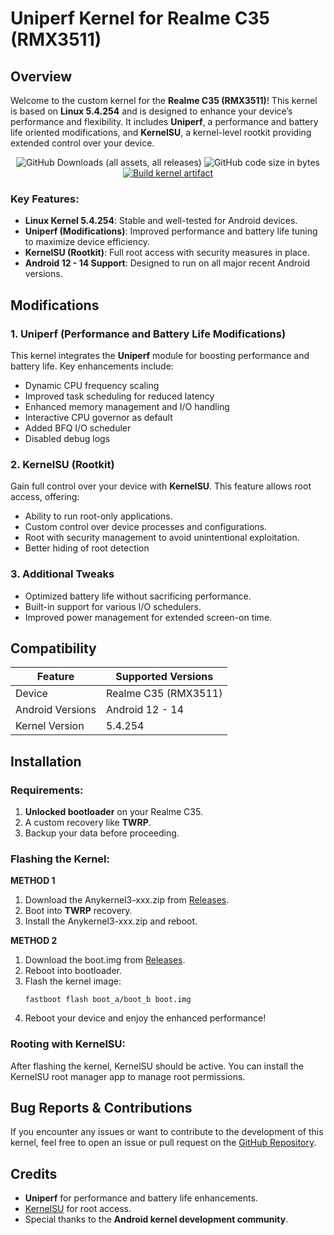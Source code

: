 # Uniperf Kernel for Realme C35 (RMX3511)

## Overview
Welcome to the custom kernel for the **Realme C35 (RMX3511)**! This kernel is based on **Linux 5.4.254** and is designed to enhance your device’s performance and flexibility. It includes **Uniperf**, a performance and battery life oriented modifications, and **KernelSU**, a kernel-level rootkit providing extended control over your device.

<div align="center">
	
![GitHub Downloads (all assets, all releases)](https://img.shields.io/github/downloads/rifsxd/android_t_kernel_realme_RMX3511/total?logo=github&label=Downloads&style=flat)
![GitHub code size in bytes](https://img.shields.io/github/languages/code-size/rifsxd/android_t_kernel_realme_RMX3511?style=flat&label=Code%20Size)
[![Build kernel artifact](https://github.com/rifsxd/android_t_kernel_realme_RMX3511/actions/workflows/build_artifact.yml/badge.svg?branch=dev)](https://github.com/rifsxd/android_t_kernel_realme_RMX3511/actions/workflows/build_artifact.yml)

</div>

### Key Features:
- **Linux Kernel 5.4.254**: Stable and well-tested for Android devices.
- **Uniperf (Modifications)**: Improved performance and battery life tuning to maximize device efficiency.
- **KernelSU (Rootkit)**: Full root access with security measures in place.
- **Android 12 - 14 Support**: Designed to run on all major recent Android versions.

## Modifications

### 1. **Uniperf (Performance and Battery Life Modifications)**
This kernel integrates the **Uniperf** module for boosting performance and battery life. Key enhancements include:
- Dynamic CPU frequency scaling
- Improved task scheduling for reduced latency
- Enhanced memory management and I/O handling
- Interactive CPU governor as default 
- Added BFQ I/O scheduler
- Disabled debug logs

### 2. **KernelSU (Rootkit)**
Gain full control over your device with **KernelSU**. This feature allows root access, offering:
- Ability to run root-only applications.
- Custom control over device processes and configurations.
- Root with security management to avoid unintentional exploitation.
- Better hiding of root detection

### 3. **Additional Tweaks**
- Optimized battery life without sacrificing performance.
- Built-in support for various I/O schedulers.
- Improved power management for extended screen-on time.

## Compatibility

| Feature         | Supported Versions         |
|-----------------|----------------------------|
| Device          | Realme C35 (RMX3511)        |
| Android Versions| Android 12 - 14             |
| Kernel Version  | 5.4.254                     |

## Installation

### Requirements:
1. **Unlocked bootloader** on your Realme C35.
2. A custom recovery like **TWRP**.
3. Backup your data before proceeding.

### Flashing the Kernel:

**METHOD 1**
1. Download the Anykernel3-xxx.zip from [Releases](https://guthub.com/rifsxd/android_t_kernel_realme_rmx3511/releases).
2. Boot into **TWRP** recovery.
3. Install the Anykernel3-xxx.zip and reboot.

**METHOD 2**
1. Download the boot.img from [Releases](https://guthub.com/rifsxd/android_t_kernel_realme_rmx3511/releases).
2. Reboot into bootloader.
3. Flash the kernel image:
    ```
    fastboot flash boot_a/boot_b boot.img
    ```
4. Reboot your device and enjoy the enhanced performance!

### Rooting with KernelSU:
After flashing the kernel, KernelSU should be active. You can install the KernelSU root manager app to manage root permissions.

## Bug Reports & Contributions
If you encounter any issues or want to contribute to the development of this kernel, feel free to open an issue or pull request on the [GitHub Repository](https://guthub.com/rifsxd/android_t_kernel_realme_rmx3511).

## Credits
- **Uniperf** for performance and battery life enhancements.
- [KernelSU](https://github.com/tiann/kernelsu) for root access.
- Special thanks to the **Android kernel development community**.
